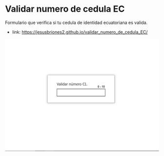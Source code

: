 # Validar numero de cedula EC
Formulario que verifica si tu cedula de identidad ecuatoriana es valida.

* link: https://jesusbriones2.github.io/validar_numero_de_cedula_EC/

![Page capture](page_capture.png "Page capture")
